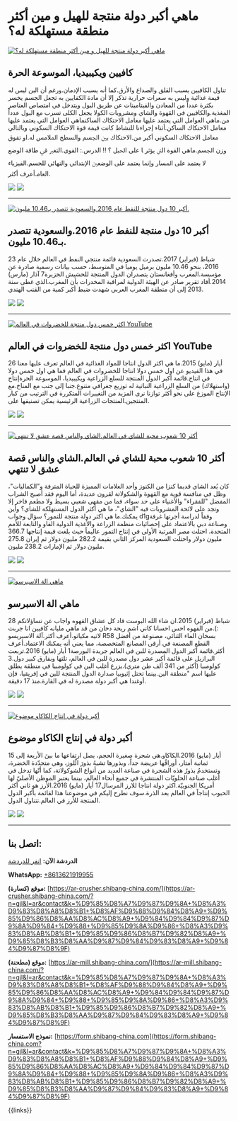 # ماهي أكبر دولة منتجة للهيل و مين أكثر منطقة مستهلكة له؟

<a href="https://swt.shibang-china.com/?n=gjl&l=ar&img&k=%D9%85%D8%A7%D9%87%D9%8A+%D8%A3%D9%83%D8%A8%D8%B1+%D8%AF%D9%88%D9%84%D8%A9+%D9%85%D9%86%D8%AA%D8%AC%D8%A9+%D9%84%D9%84%D9%87%D9%8A%D9%84+%D9%88+%D9%85%D9%8A%D9%86+%D8%A3%D9%83%D8%AB%D8%B1+%D9%85%D9%86%D8%B7%D9%82%D8%A9+%D9%85%D8%B3%D8%AA%D9%87%D9%84%D9%83%D8%A9+%D9%84%D9%87%D8%9F" target="_blank">![ماهي أكبر دولة منتجة للهيل و مين أكثر منطقة مستهلكة له؟](http://static.shibang-china.com/all-800x300/1083.jpg)</a>

## كافيين ويكيبيديا، الموسوعة الحرة
تناول الكافيين يسبب القلق والصداع والأرق.كما أنه يسبب الإدمان.ورغم أن البن ليس له قيمة غذائية وليس به سعرات حرارية تذكر إلا أن مادة الكفايين به تجعل الجسم يخسر بكثرة عدداً من المعادن والفيتامينات عن طريق البول ويتدخل في امتصاص العناصر المغذية.والكافيين في القهوة والشاي ومشروبات الكولا يجعل الكلى تسرب مع البول عدداً من.ماهي العوامل التي يعتمد عليها معامل الاحتكاك الساكنماهي العوامل التي يعتمد عليها معامل الاحتكاك الساكن.أثناء إجراءنا للنشاط كانت قيمة قوة الاحتكاك السكوني وبالتالي معامل الاحتكاك السكوني أكبر من.ﺍﻻﺣﺘﻜﺎﻙ ﺑﲔ ﺍﳉﺴﻢ ﻭﺍﻟﺴﻄﺢ ﺍﳌﻼﻣﺲ ﻟﻪ.ﺍﻭ ﺗﻔﻮﻕ ﻭﺯﻥ ﺍﳉﺴﻢ.ﻣﺎﻫﻲ ﺍﻟﻘﻮﺓ ﺍﻟﱵ ﻳﺆﺛﺮ ﺎ ﻋﻠﻰ ﺍﳊﺒﻞ ؟ !! اﻟﺪرس.: اﻟﻘﻮى.ﺍﻟﺘﻐﲑ ﰲ ﻃﺎﻗﺔ ﺍﻟﻮﺿﻊ ﻻ ﻳﻌﺘﻤﺪ ﻋﻠﻰ ﺍﳌﺴﺎﺭ ﻭﺇﳕﺎ ﻳﻌﺘﻤﺪ ﻋﻠﻰ ﺍﻟﻮﺿﻌﲔ ﺍﻹﺑﺘﺪﺍﺋﻲ ﻭﺍﻟﻨﻬﺎﺋﻲ ﻟﻠﺠﺴﻢ.ﺍﻟﻔﻴﺰﻳﺎﺀ ﺍﻟﻌﺎﻣ.أعرف أكثر.


<a href="https://whatsapp.shibangsoft.com/WhatsApp.php" target="_blank" title="WhatsApp">![](http://static.shibang-china.com/icon/whatsapp.png)</a> <a href="https://swt.shibang-china.com/?n=gjl&l=ar&icon&k=%D9%85%D8%A7%D9%87%D9%8A+%D8%A3%D9%83%D8%A8%D8%B1+%D8%AF%D9%88%D9%84%D8%A9+%D9%85%D9%86%D8%AA%D8%AC%D8%A9+%D9%84%D9%84%D9%87%D9%8A%D9%84+%D9%88+%D9%85%D9%8A%D9%86+%D8%A3%D9%83%D8%AB%D8%B1+%D9%85%D9%86%D8%B7%D9%82%D8%A9+%D9%85%D8%B3%D8%AA%D9%87%D9%84%D9%83%D8%A9+%D9%84%D9%87%D8%9F" target="_blank">![](http://static.shibang-china.com/icon/chat-ar.png)</a>

---

<a href="https://swt.shibang-china.com/?n=gjl&l=ar&img&k=%D9%85%D8%A7%D9%87%D9%8A+%D8%A3%D9%83%D8%A8%D8%B1+%D8%AF%D9%88%D9%84%D8%A9+%D9%85%D9%86%D8%AA%D8%AC%D8%A9+%D9%84%D9%84%D9%87%D9%8A%D9%84+%D9%88+%D9%85%D9%8A%D9%86+%D8%A3%D9%83%D8%AB%D8%B1+%D9%85%D9%86%D8%B7%D9%82%D8%A9+%D9%85%D8%B3%D8%AA%D9%87%D9%84%D9%83%D8%A9+%D9%84%D9%87%D8%9F" target="_blank">![أكبر 10 دول منتجة للنفط عام 2016.والسعودية تتصدر بـ10.46 مليون.](http://static.shibang-china.com/all-800x300/39.jpg)</a>

## أكبر 10 دول منتجة للنفط عام 2016.والسعودية تتصدر بـ10.46 مليون.
23 شباط (فبراير) 2017.تصدرت السعودية قائمة منتجي النفط في العالم خلال عام 2016، بنحو 10.46 مليون برميل يوميا في المتوسط، حسب بيانات رسمية صادرة عن مؤسسة.المغرب وأفغانستان يتصدران الدول المنتجة للحشيش الجزيرة7 آذار (مارس) 2014.أفاد تقرير صادر عن الهيئة الدولية لمراقبة المخدرات بأن المغرب.الذي غطى سنة 2013 إلى أن منطقة المغرب العربي شهدت ضبط أكبر كمية من القنب الهندي.


<a href="https://whatsapp.shibangsoft.com/WhatsApp.php" target="_blank" title="WhatsApp">![](http://static.shibang-china.com/icon/whatsapp.png)</a> <a href="https://swt.shibang-china.com/?n=gjl&l=ar&icon&k=%D9%85%D8%A7%D9%87%D9%8A+%D8%A3%D9%83%D8%A8%D8%B1+%D8%AF%D9%88%D9%84%D8%A9+%D9%85%D9%86%D8%AA%D8%AC%D8%A9+%D9%84%D9%84%D9%87%D9%8A%D9%84+%D9%88+%D9%85%D9%8A%D9%86+%D8%A3%D9%83%D8%AB%D8%B1+%D9%85%D9%86%D8%B7%D9%82%D8%A9+%D9%85%D8%B3%D8%AA%D9%87%D9%84%D9%83%D8%A9+%D9%84%D9%87%D8%9F" target="_blank">![](http://static.shibang-china.com/icon/chat-ar.png)</a>

---

<a href="https://swt.shibang-china.com/?n=gjl&l=ar&img&k=%D9%85%D8%A7%D9%87%D9%8A+%D8%A3%D9%83%D8%A8%D8%B1+%D8%AF%D9%88%D9%84%D8%A9+%D9%85%D9%86%D8%AA%D8%AC%D8%A9+%D9%84%D9%84%D9%87%D9%8A%D9%84+%D9%88+%D9%85%D9%8A%D9%86+%D8%A3%D9%83%D8%AB%D8%B1+%D9%85%D9%86%D8%B7%D9%82%D8%A9+%D9%85%D8%B3%D8%AA%D9%87%D9%84%D9%83%D8%A9+%D9%84%D9%87%D8%9F" target="_blank">![اكثر خمس دول منتجة للخضروات في العالم YouTube](http://static.shibang-china.com/all-800x300/484.jpg)</a>

## اكثر خمس دول منتجة للخضروات في العالم YouTube
26 أيار (مايو) 2015.ما هي اكثر الدول انتاجا للمواد الغذائية في العالم تعرف عليها معنا في هذا الفيديو عن اول خمس دولا انتاجا للخضروات في العالم فما هي اول خمس دولا في انتاج.قائمة أكبر الدول المنتجة للسلع الزراعية ويكيبيديا، الموسوعة الحرةإنتاج (واستهلاك) من السلع الزراعية النباتية له توزيع جغرافي متنوع.جنبا إلى جنب مع المناخ.مع الإنتاج الموزع على نحو أكثر توازنا نرى المزيد من التغييرات المتكررة في الترتيب من كبار المنتجين.المنتجات الزراعية الرئيسية يمكن تصنيفها على.


<a href="https://whatsapp.shibangsoft.com/WhatsApp.php" target="_blank" title="WhatsApp">![](http://static.shibang-china.com/icon/whatsapp.png)</a> <a href="https://swt.shibang-china.com/?n=gjl&l=ar&icon&k=%D9%85%D8%A7%D9%87%D9%8A+%D8%A3%D9%83%D8%A8%D8%B1+%D8%AF%D9%88%D9%84%D8%A9+%D9%85%D9%86%D8%AA%D8%AC%D8%A9+%D9%84%D9%84%D9%87%D9%8A%D9%84+%D9%88+%D9%85%D9%8A%D9%86+%D8%A3%D9%83%D8%AB%D8%B1+%D9%85%D9%86%D8%B7%D9%82%D8%A9+%D9%85%D8%B3%D8%AA%D9%87%D9%84%D9%83%D8%A9+%D9%84%D9%87%D8%9F" target="_blank">![](http://static.shibang-china.com/icon/chat-ar.png)</a>

---

<a href="https://swt.shibang-china.com/?n=gjl&l=ar&img&k=%D9%85%D8%A7%D9%87%D9%8A+%D8%A3%D9%83%D8%A8%D8%B1+%D8%AF%D9%88%D9%84%D8%A9+%D9%85%D9%86%D8%AA%D8%AC%D8%A9+%D9%84%D9%84%D9%87%D9%8A%D9%84+%D9%88+%D9%85%D9%8A%D9%86+%D8%A3%D9%83%D8%AB%D8%B1+%D9%85%D9%86%D8%B7%D9%82%D8%A9+%D9%85%D8%B3%D8%AA%D9%87%D9%84%D9%83%D8%A9+%D9%84%D9%87%D8%9F" target="_blank">![أكثر 10 شعوب محبة للشاي في العالم.الشاي والناس قصة عشق لا تنتهي](http://static.shibang-china.com/all-800x300/276.jpg)</a>

## أكثر 10 شعوب محبة للشاي في العالم.الشاي والناس قصة عشق لا تنتهي
كان يُعد الشاي قديما كنزا من الكنوز وأحد العلامات المميزة للحياة المترفة و&quot;الكماليات&quot;، وظل في منافسة قوية مع القهوة والشكولاتة لقرون عديدة، أما اليوم فقد أصبح الشراب المفضل &quot;للفقراء&quot; والأغنياء على حد سواء، فما من مقهى شعبي بسيط ولا مطعم فاخر إلا وتجد على لائحة المشروبات فيه &quot;الشاي&quot;، ما هي أكثر الدول المستهلكة للشاي؟ وأين يمكنك.ما هي اكثر دولة منتجة للتمور؟ سؤال وجواب d1gوفقاً لدراسة أجرتها غرفة وصناعة دبي بالاعتماد على إحصائيات منظمة الزراعة والأغذية الدولية الفاو والتابعة للأمم المتحدة، احتلت مصر المرتبة الأولى في إنتاج التمور عاليماً حيث بلغت قيمة إنتاجها 366.7 مليون دولار واحتلت السعودية المركز الثاني بقيمة 282.2 مليون دولار ثم إيران 275.8 مليون دولار ثم الإمارات 238.2 مليون.


<a href="https://whatsapp.shibangsoft.com/WhatsApp.php" target="_blank" title="WhatsApp">![](http://static.shibang-china.com/icon/whatsapp.png)</a> <a href="https://swt.shibang-china.com/?n=gjl&l=ar&icon&k=%D9%85%D8%A7%D9%87%D9%8A+%D8%A3%D9%83%D8%A8%D8%B1+%D8%AF%D9%88%D9%84%D8%A9+%D9%85%D9%86%D8%AA%D8%AC%D8%A9+%D9%84%D9%84%D9%87%D9%8A%D9%84+%D9%88+%D9%85%D9%8A%D9%86+%D8%A3%D9%83%D8%AB%D8%B1+%D9%85%D9%86%D8%B7%D9%82%D8%A9+%D9%85%D8%B3%D8%AA%D9%87%D9%84%D9%83%D8%A9+%D9%84%D9%87%D8%9F" target="_blank">![](http://static.shibang-china.com/icon/chat-ar.png)</a>

---

<a href="https://swt.shibang-china.com/?n=gjl&l=ar&img&k=%D9%85%D8%A7%D9%87%D9%8A+%D8%A3%D9%83%D8%A8%D8%B1+%D8%AF%D9%88%D9%84%D8%A9+%D9%85%D9%86%D8%AA%D8%AC%D8%A9+%D9%84%D9%84%D9%87%D9%8A%D9%84+%D9%88+%D9%85%D9%8A%D9%86+%D8%A3%D9%83%D8%AB%D8%B1+%D9%85%D9%86%D8%B7%D9%82%D8%A9+%D9%85%D8%B3%D8%AA%D9%87%D9%84%D9%83%D8%A9+%D9%84%D9%87%D8%9F" target="_blank">![ماهي الة الاسبرسو](http://static.shibang-china.com/all-800x300/299.jpg)</a>

## ماهي الة الاسبرسو
28 شباط (فبراير) 2015.ان شاء الله البوست فاد كل عشاق القهوه واجاب عن تساؤلاتكم :).من القهوه احس احسانا كاني اشم ريحة دخان من قد ماهي مليانه كافيين انا جربت لاتيه مكياتو.أعرف أكثر.آلة الاسبريسو R58 بسخان الماء الثنائي، مصنوعة من أفضل القطع المصنعة في أرقى المصانع المتخصصة، مما يعني أنه يمكنك الاعتماد.أعرف أكثر.قائمة أكبر الدول المصدرة للبن في العالم جريدة البورصة1 أيار (مايو) 2016.تربعت البرازيل على قائمة أكبر عشر دول مصدرة للبن في العالم، تلتها وبفارق كبير دول.3 كولومبيا (أكثر من 341 ألف طن متري).يزرع أغلب البن في كولومبيا في منطقة يطلق عليها اسم "منطقة البن.بينما تحتل إثيوبيا صدارة الدول المنتجة للبن في إفريقيا، فإن أوغندا هي أكبر دولة مصدرة له في القارة.منذ 17 دقيقة.


<a href="https://whatsapp.shibangsoft.com/WhatsApp.php" target="_blank" title="WhatsApp">![](http://static.shibang-china.com/icon/whatsapp.png)</a> <a href="https://swt.shibang-china.com/?n=gjl&l=ar&icon&k=%D9%85%D8%A7%D9%87%D9%8A+%D8%A3%D9%83%D8%A8%D8%B1+%D8%AF%D9%88%D9%84%D8%A9+%D9%85%D9%86%D8%AA%D8%AC%D8%A9+%D9%84%D9%84%D9%87%D9%8A%D9%84+%D9%88+%D9%85%D9%8A%D9%86+%D8%A3%D9%83%D8%AB%D8%B1+%D9%85%D9%86%D8%B7%D9%82%D8%A9+%D9%85%D8%B3%D8%AA%D9%87%D9%84%D9%83%D8%A9+%D9%84%D9%87%D8%9F" target="_blank">![](http://static.shibang-china.com/icon/chat-ar.png)</a>

---

<a href="https://swt.shibang-china.com/?n=gjl&l=ar&img&k=%D9%85%D8%A7%D9%87%D9%8A+%D8%A3%D9%83%D8%A8%D8%B1+%D8%AF%D9%88%D9%84%D8%A9+%D9%85%D9%86%D8%AA%D8%AC%D8%A9+%D9%84%D9%84%D9%87%D9%8A%D9%84+%D9%88+%D9%85%D9%8A%D9%86+%D8%A3%D9%83%D8%AB%D8%B1+%D9%85%D9%86%D8%B7%D9%82%D8%A9+%D9%85%D8%B3%D8%AA%D9%87%D9%84%D9%83%D8%A9+%D9%84%D9%87%D8%9F" target="_blank">![أكبر دولة في إنتاج الكاكاو موضوع](http://static.shibang-china.com/all-800x300/403.jpg)</a>

## أكبر دولة في إنتاج الكاكاو موضوع
15 أيار (مايو) 2016.الكاكاو.هي شجرة صغيرة الحجم، يصل ارتفاعها ما بينَ الأربعة إلى ثمانية أمتار، أوراقُها عريضة جداً، وبذورها تشبهُ بذورَ الّلوز، وهي متجدّدة الخضرة، وتستخدمُ بذورُ هذه الشجرة في صناعة العديد من أنواع الشوكولاتة، كما أنّها تدخل في أغلب صناعة الحلويّات المنتشرة في جميع أنحاء العالم، بينما يعتبر الموطن الأصليّ لها أمريكا الجنوبيّة.اكثر دولة انتاجا للارز المرسال17 أيار (مايو) 2016.الأرز هو ثاني أكثر الحبوب إنتاجاً في العالم بعد الذرة.سوف نطرح إليكم في موضوعنا هذا لقائمة بأكبر الدول المنتجة للأرز في العالم.تتناول الدول.


<a href="https://whatsapp.shibangsoft.com/WhatsApp.php" target="_blank" title="WhatsApp">![](http://static.shibang-china.com/icon/whatsapp.png)</a> <a href="https://swt.shibang-china.com/?n=gjl&l=ar&icon&k=%D9%85%D8%A7%D9%87%D9%8A+%D8%A3%D9%83%D8%A8%D8%B1+%D8%AF%D9%88%D9%84%D8%A9+%D9%85%D9%86%D8%AA%D8%AC%D8%A9+%D9%84%D9%84%D9%87%D9%8A%D9%84+%D9%88+%D9%85%D9%8A%D9%86+%D8%A3%D9%83%D8%AB%D8%B1+%D9%85%D9%86%D8%B7%D9%82%D8%A9+%D9%85%D8%B3%D8%AA%D9%87%D9%84%D9%83%D8%A9+%D9%84%D9%87%D8%9F" target="_blank">![](http://static.shibang-china.com/icon/chat-ar.png)</a>

---
## اتصل بنا:

**الدردشة الآن:** [انقر للدردشة](https://swt.shibang-china.com?n=gjl&l=ar&contact&k=%D9%85%D8%A7%D9%87%D9%8A+%D8%A3%D9%83%D8%A8%D8%B1+%D8%AF%D9%88%D9%84%D8%A9+%D9%85%D9%86%D8%AA%D8%AC%D8%A9+%D9%84%D9%84%D9%87%D9%8A%D9%84+%D9%88+%D9%85%D9%8A%D9%86+%D8%A3%D9%83%D8%AB%D8%B1+%D9%85%D9%86%D8%B7%D9%82%D8%A9+%D9%85%D8%B3%D8%AA%D9%87%D9%84%D9%83%D8%A9+%D9%84%D9%87%D8%9F)

**WhatsApp:**  [+8613621919955](https://whatsapp.shibangsoft.com/WhatsApp.php)

**موقع (كسارة):** [https://ar-crusher.shibang-china.com/](https://ar-crusher.shibang-china.com/?n=gjl&l=ar&contact&k=%D9%85%D8%A7%D9%87%D9%8A+%D8%A3%D9%83%D8%A8%D8%B1+%D8%AF%D9%88%D9%84%D8%A9+%D9%85%D9%86%D8%AA%D8%AC%D8%A9+%D9%84%D9%84%D9%87%D9%8A%D9%84+%D9%88+%D9%85%D9%8A%D9%86+%D8%A3%D9%83%D8%AB%D8%B1+%D9%85%D9%86%D8%B7%D9%82%D8%A9+%D9%85%D8%B3%D8%AA%D9%87%D9%84%D9%83%D8%A9+%D9%84%D9%87%D8%9F)

**موقع (مطحنة):** [https://ar-mill.shibang-china.com/](https://ar-mill.shibang-china.com/?n=gjl&l=ar&contact&k=%D9%85%D8%A7%D9%87%D9%8A+%D8%A3%D9%83%D8%A8%D8%B1+%D8%AF%D9%88%D9%84%D8%A9+%D9%85%D9%86%D8%AA%D8%AC%D8%A9+%D9%84%D9%84%D9%87%D9%8A%D9%84+%D9%88+%D9%85%D9%8A%D9%86+%D8%A3%D9%83%D8%AB%D8%B1+%D9%85%D9%86%D8%B7%D9%82%D8%A9+%D9%85%D8%B3%D8%AA%D9%87%D9%84%D9%83%D8%A9+%D9%84%D9%87%D8%9F)

**نموذج الاستفسار:** [https://form.shibang-china.com](https://form.shibang-china.com?n=gjl&l=ar&contact&k=%D9%85%D8%A7%D9%87%D9%8A+%D8%A3%D9%83%D8%A8%D8%B1+%D8%AF%D9%88%D9%84%D8%A9+%D9%85%D9%86%D8%AA%D8%AC%D8%A9+%D9%84%D9%84%D9%87%D9%8A%D9%84+%D9%88+%D9%85%D9%8A%D9%86+%D8%A3%D9%83%D8%AB%D8%B1+%D9%85%D9%86%D8%B7%D9%82%D8%A9+%D9%85%D8%B3%D8%AA%D9%87%D9%84%D9%83%D8%A9+%D9%84%D9%87%D8%9F)

{{links}}
